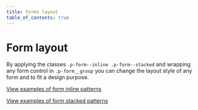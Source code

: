 ```yaml
---
title: Forms layout
table_of_contents: true
---
```


# Form layout

By applying the classes ```.p-form--inline .p-form--stacked``` and wrapping any form control in ```.p-form__group``` you can change the layout style of any form and to fit a design purpose.

<a href="https://vanilla-framework.github.io/vanilla-framework/examples/patterns/forms/form-inline/"
    class="js-example">
    View examples of form inline patterns
</a>

<a href="https://vanilla-framework.github.io/vanilla-framework/examples/patterns/forms/form-stacked/"
    class="js-example">
    View examples of form stacked patterns
</a>
